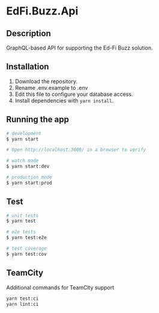 # EdFi.Buzz.Api

## Description

GraphQL-based API for supporting the Ed-Fi Buzz solution.

## Installation

1. Download the repository.
2. Rename .env.example to .env
3. Edit this file to configure your database access.
4. Install dependencies with `yarn install`.

## Running the app

```bash
# development
$ yarn start

# Open http://localhost:3000/ in a browser to verify

# watch mode
$ yarn start:dev

# production mode
$ yarn start:prod
```

## Test

```bash
# unit tests
$ yarn test

# e2e tests
$ yarn test:e2e

# test coverage
$ yarn test:cov
```

## TeamCity

Additional commands for TeamCity support

```bash
yarn test:ci
yarn lint:ci
```
